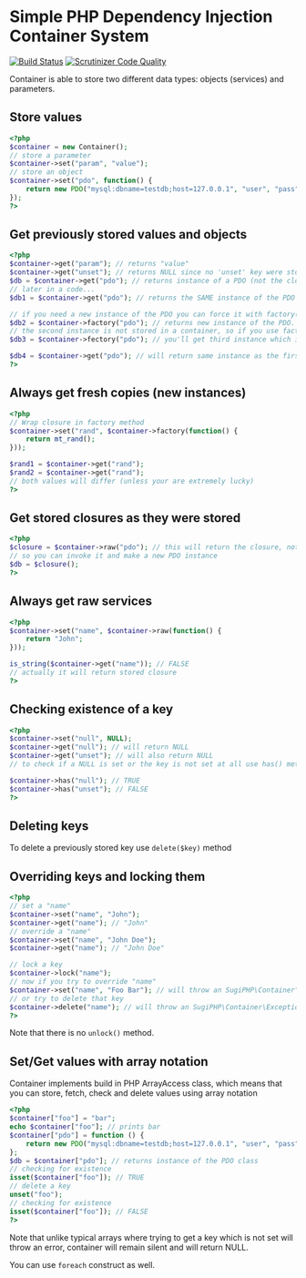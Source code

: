 Simple PHP Dependency Injection Container System
================================================

[![Build Status](https://travis-ci.org/SugiPHP/Container.png)](https://travis-ci.org/SugiPHP/Container)
[![Scrutinizer Code Quality](https://scrutinizer-ci.com/g/SugiPHP/Container/badges/quality-score.png?b=master)](https://scrutinizer-ci.com/g/SugiPHP/Container/?branch=master)


Container is able to store two different data types: objects (services) and parameters.

Store values
------------

```php
<?php
$container = new Container();
// store a parameter
$container->set("param", "value");
// store an object
$container->set("pdo", function() {
	return new PDO("mysql:dbname=testdb;host=127.0.0.1", "user", "pass");
});
?>
```

Get previously stored values and objects
----------------------------------------

```php
<?php
$container->get("param"); // returns "value"
$container->get("unset"); // returns NULL since no 'unset' key were stored
$db = $container->get("pdo"); // returns instance of a PDO (not the closure itself, but the result);
// later in a code...
$db1 = $container->get("pdo"); // returns the SAME instance of the PDO (not new instance!) ($db1 === $db)

// if you need a new instance of the PDO you can force it with factory() method
$db2 = $container->factory("pdo"); // returns new instance of the PDO.
// the second instance is not stored in a container, so if you use factory again
$db3 = $container->fectory("pdo"); // you'll get third instance which is different from the instances above

$db4 = $container->get("pdo"); // will return same instance as the first one ($db4 === $db === $db1)
?>
```

Always get fresh copies (new instances)
---------------------------------------

```php
<?php
// Wrap closure in factory method
$container->set("rand", $container->factory(function() {
	return mt_rand();
}));

$rand1 = $container->get("rand");
$rand2 = $container->get("rand");
// both values will differ (unless your are extremely lucky)
?>
```

Get stored closures as they were stored
---------------------------------------

```php
<?php
$closure = $container->raw("pdo"); // this will return the closure, not the result
// so you can invoke it and make a new PDO instance
$db = $closure();
?>
```

Always get raw services
-----------------------
```php
<?php
$container->set("name", $container->raw(function() {
	return "John";
}));

is_string($container->get("name")); // FALSE
// actually it will return stored closure
?>
```

Checking existence of a key
---------------------------
```php
<?php
$container->set("null", NULL);
$container->get("null"); // will return NULL
$container->get("unset"); // will also return NULL
// to check if a NULL is set or the key is not set at all use has() method

$container->has("null"); // TRUE
$container->has("unset"); // FALSE
?>
```

Deleting keys
-------------
To delete a previously stored key use `delete($key)` method


Overriding keys and locking them
--------------------------------
```php
<?php
// set a "name"
$container->set("name", "John");
$container->get("name"); // "John"
// override a "name"
$container->set("name", "John Doe");
$container->get("name"); // "John Doe"

// lock a key
$container->lock("name");
// now if you try to override "name"
$container->set("name", "Foo Bar"); // will throw an SugiPHP\Container\Exception
// or try to delete that key
$container->delete("name"); // will throw an SugiPHP\Container\Exception
?>
```
Note that there is no `unlock()` method.


Set/Get values with array notation
----------------------------------
Container implements build in PHP ArrayAccess class, which means that you can store, fetch, check and delete
values using array notation

```php
<?php
$container["foo"] = "bar";
echo $container["foo"]; // prints bar
$container["pdo"] = function () {
    return new PDO("mysql:dbname=testdb;host=127.0.0.1", "user", "pass");
};
$db = $container["pdo"]; // returns instance of the PDO class
// checking for existence
isset($container["foo"]); // TRUE
// delete a key
unset("foo");
// checking for existence
isset($container["foo"]); // FALSE
?>
```
Note that unlike typical arrays where trying to get a key which is not set will throw an error, container
will remain silent and will return NULL.

You can use `foreach` construct as well.
